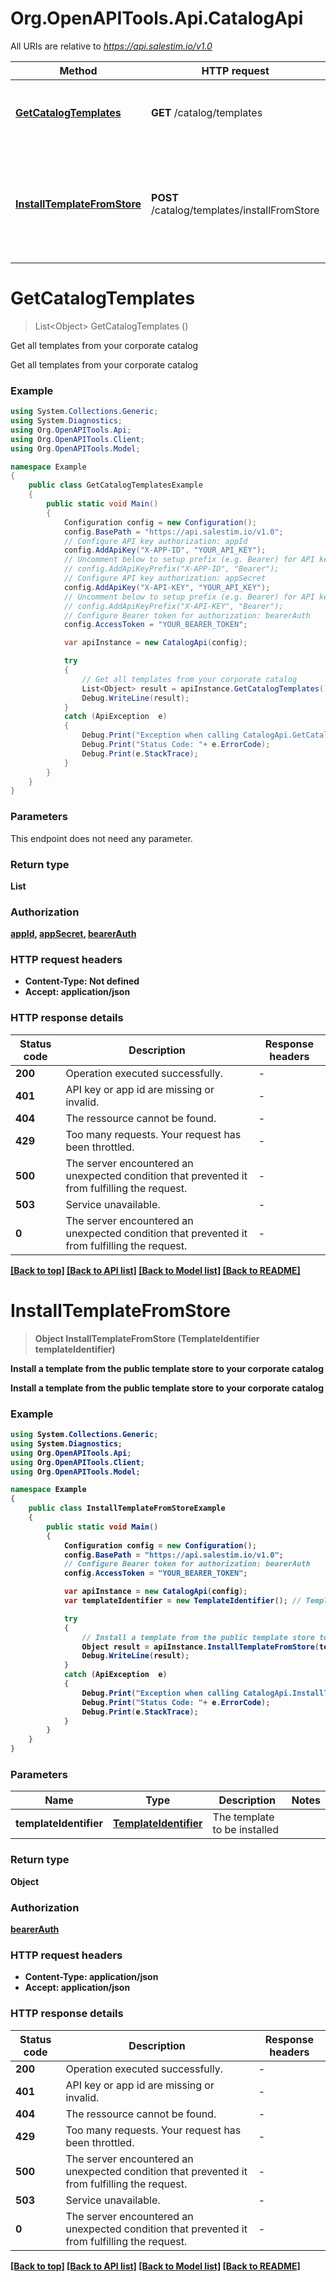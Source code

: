 # Org.OpenAPITools.Api.CatalogApi

All URIs are relative to *https://api.salestim.io/v1.0*

Method | HTTP request | Description
------------- | ------------- | -------------
[**GetCatalogTemplates**](CatalogApi.md#getcatalogtemplates) | **GET** /catalog/templates | Get all templates from your corporate catalog
[**InstallTemplateFromStore**](CatalogApi.md#installtemplatefromstore) | **POST** /catalog/templates/installFromStore | Install a template from the public template store to your corporate catalog


<a name="getcatalogtemplates"></a>
# **GetCatalogTemplates**
> List&lt;Object&gt; GetCatalogTemplates ()

Get all templates from your corporate catalog

Get all templates from your corporate catalog

### Example
```csharp
using System.Collections.Generic;
using System.Diagnostics;
using Org.OpenAPITools.Api;
using Org.OpenAPITools.Client;
using Org.OpenAPITools.Model;

namespace Example
{
    public class GetCatalogTemplatesExample
    {
        public static void Main()
        {
            Configuration config = new Configuration();
            config.BasePath = "https://api.salestim.io/v1.0";
            // Configure API key authorization: appId
            config.AddApiKey("X-APP-ID", "YOUR_API_KEY");
            // Uncomment below to setup prefix (e.g. Bearer) for API key, if needed
            // config.AddApiKeyPrefix("X-APP-ID", "Bearer");
            // Configure API key authorization: appSecret
            config.AddApiKey("X-API-KEY", "YOUR_API_KEY");
            // Uncomment below to setup prefix (e.g. Bearer) for API key, if needed
            // config.AddApiKeyPrefix("X-API-KEY", "Bearer");
            // Configure Bearer token for authorization: bearerAuth
            config.AccessToken = "YOUR_BEARER_TOKEN";

            var apiInstance = new CatalogApi(config);

            try
            {
                // Get all templates from your corporate catalog
                List<Object> result = apiInstance.GetCatalogTemplates();
                Debug.WriteLine(result);
            }
            catch (ApiException  e)
            {
                Debug.Print("Exception when calling CatalogApi.GetCatalogTemplates: " + e.Message );
                Debug.Print("Status Code: "+ e.ErrorCode);
                Debug.Print(e.StackTrace);
            }
        }
    }
}
```

### Parameters
This endpoint does not need any parameter.

### Return type

**List<Object>**

### Authorization

[appId](../README.md#appId), [appSecret](../README.md#appSecret), [bearerAuth](../README.md#bearerAuth)

### HTTP request headers

 - **Content-Type**: Not defined
 - **Accept**: application/json

### HTTP response details
| Status code | Description | Response headers |
|-------------|-------------|------------------|
| **200** | Operation executed successfully. |  -  |
| **401** | API key or app id are missing or invalid. |  -  |
| **404** | The ressource cannot be found. |  -  |
| **429** | Too many requests. Your request has been throttled. |  -  |
| **500** | The server encountered an unexpected condition that prevented it from fulfilling the request. |  -  |
| **503** | Service unavailable. |  -  |
| **0** | The server encountered an unexpected condition that prevented it from fulfilling the request. |  -  |

[[Back to top]](#) [[Back to API list]](../README.md#documentation-for-api-endpoints) [[Back to Model list]](../README.md#documentation-for-models) [[Back to README]](../README.md)

<a name="installtemplatefromstore"></a>
# **InstallTemplateFromStore**
> Object InstallTemplateFromStore (TemplateIdentifier templateIdentifier)

Install a template from the public template store to your corporate catalog

Install a template from the public template store to your corporate catalog

### Example
```csharp
using System.Collections.Generic;
using System.Diagnostics;
using Org.OpenAPITools.Api;
using Org.OpenAPITools.Client;
using Org.OpenAPITools.Model;

namespace Example
{
    public class InstallTemplateFromStoreExample
    {
        public static void Main()
        {
            Configuration config = new Configuration();
            config.BasePath = "https://api.salestim.io/v1.0";
            // Configure Bearer token for authorization: bearerAuth
            config.AccessToken = "YOUR_BEARER_TOKEN";

            var apiInstance = new CatalogApi(config);
            var templateIdentifier = new TemplateIdentifier(); // TemplateIdentifier | The template to be installed

            try
            {
                // Install a template from the public template store to your corporate catalog
                Object result = apiInstance.InstallTemplateFromStore(templateIdentifier);
                Debug.WriteLine(result);
            }
            catch (ApiException  e)
            {
                Debug.Print("Exception when calling CatalogApi.InstallTemplateFromStore: " + e.Message );
                Debug.Print("Status Code: "+ e.ErrorCode);
                Debug.Print(e.StackTrace);
            }
        }
    }
}
```

### Parameters

Name | Type | Description  | Notes
------------- | ------------- | ------------- | -------------
 **templateIdentifier** | [**TemplateIdentifier**](TemplateIdentifier.md)| The template to be installed | 

### Return type

**Object**

### Authorization

[bearerAuth](../README.md#bearerAuth)

### HTTP request headers

 - **Content-Type**: application/json
 - **Accept**: application/json

### HTTP response details
| Status code | Description | Response headers |
|-------------|-------------|------------------|
| **200** | Operation executed successfully. |  -  |
| **401** | API key or app id are missing or invalid. |  -  |
| **404** | The ressource cannot be found. |  -  |
| **429** | Too many requests. Your request has been throttled. |  -  |
| **500** | The server encountered an unexpected condition that prevented it from fulfilling the request. |  -  |
| **503** | Service unavailable. |  -  |
| **0** | The server encountered an unexpected condition that prevented it from fulfilling the request. |  -  |

[[Back to top]](#) [[Back to API list]](../README.md#documentation-for-api-endpoints) [[Back to Model list]](../README.md#documentation-for-models) [[Back to README]](../README.md)

